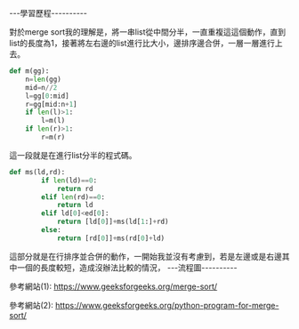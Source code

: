 ---學習歷程----------

對於merge sort我的理解是，將一串list從中間分半，一直重複這這個動作，直到list的長度為1，接著將左右邊的list進行比大小，邊排序邊合併，一層一層進行上去。
```Python
def m(gg):
    n=len(gg)
    mid=n//2
    l=gg[0:mid]
    r=gg[mid:n+1]
    if len(l)>1:
        l=m(l)
    if len(r)>1:
        r=m(r)
```      
這一段就是在進行list分半的程式碼。
```Python
def ms(ld,rd):
        if len(ld)==0:
            return rd
        elif len(rd)==0:
            return ld
        elif ld[0]<ed[0]:
            return [ld[0]]+ms(ld[1:]+rd)
        else:
            return [rd[0]]+ms(rd[0]+ld)
```
這部分就是在行排序並合併的動作，一開始我並沒有考慮到，若是左邊或是右邊其中一個的長度較短，造成沒辦法比較的情況，
---流程圖----------

參考網站(1): https://www.geeksforgeeks.org/merge-sort/

參考網站(2): https://www.geeksforgeeks.org/python-program-for-merge-sort/
